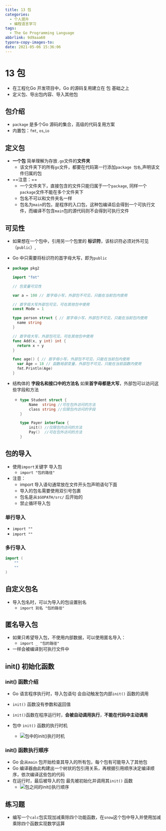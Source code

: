 ```yaml
---
title: 13 包
categories: 
  - 个人提升
  - 编程语言学习
tags:
  - The Go Programming Language
abbrlink: 9d9aaa60
typora-copy-images-to:
date: 2021-05-06 15:36:06
---
```




# 13 包


* 在工程化Go 开发项目中，Go 的源码复用建立在 包 基础之上
* 定义包、导出包内容、导入其他包

## 包介绍

* `package` 是多个Go 源码的集合，高级的代码复用方案
* 内置包：`fmt`, `os`,`io`



## 定义包

* **一个包** 简单理解为存放`.go`文件的**文件夹**
  * 该文件夹下的所有`go`文件，都要在代码第一行添加`package 包名`,声明该文件归属的包
* ==注意：==
  * 一个文件夹下，直接包含的文件只能归属于一个`package`, 同样一个`package`文件不能在多个文件夹下
  * 包名不可以和文件夹名一样
  * 包名为`main`的包，是程序的入口包，这种包编译后会得到一个可执行文件，而编译不包含`main`包的源代码则不会得到可执行文件



## 可见性

* 如果想在一个包中，引用另一个包里的 **标识符**，该标识符必须对外可见（`public`）,
* Go 中只需要将标识符的首字母大写，即为`public`

* ```go
  package pkg2
  
  import "fmt"
  
  // 包变量可见性
  
  var a = 100 // 首字母小写，外部包不可见，只能在当前包内使用
  
  // 首字母大写外部包可见，可在其他包中使用
  const Mode = 1
  
  type person struct { // 首字母小写，外部包不可见，只能在当前包内使用
  	name string
  }
  
  // 首字母大写，外部包可见，可在其他包中使用
  func Add(x, y int) int {
  	return x + y
  }
  
  func age() { // 首字母小写，外部包不可见，只能在当前包内使用
  	var Age = 18 // 函数局部变量，外部包不可见，只能在当前函数内使用
  	fmt.Println(Age)
  }
  ```

* 结构体的 **字段名和接口中的方法名** 如果**首字母都是大写**，外部包可以访问这些字段和方法

  * ```go
    type Student struct {
    	Name  string //可在包外访问的方法
    	class string //仅限包内访问的字段
    }
    
    type Payer interface {
    	init() //仅限包内访问的方法
    	Pay()  //可在包外访问的方法
    }
    ```



## 包的导入

* 使用`import`关键字 导入包
  * `import "包的路径"`
* 注意：
  * import 导入语句通常放在文件开头包声明语句下面
  * 导入的包名需要使用双引号包裹
  * 包名是从`$GOPATH/src/` 后开始的
  * 禁止循环导入包



### 单行导入

* `import ""`
* `import ""`



### 多行导入

```go
import (
	""
	""
)
```

## 自定义包名

* 导入包名时，可以为导入的包设置别名
  * `import 别名 "包的路径"`



## 匿名导入包

* 如果只希望导入包，不使用内部数据，可以使用匿名导入：
  * `import _ "包的路径"`
* 一样会被编译到可执行文件中



## init() 初始化函数



### init() 函数介绍

* Go 语言程序执行时，导入包语句 会自动触发包内部`init()` 函数的调用
* `init()` 函数没有参数和返回值
* `init()`函数在程序运行时，**会被自动调用执行**，**不能在代码中主动调用**

* 包中 `init()` 函数的执行时机
  * ![包中的init()执行时机](E:\LearningNotes\Go\包.assets\init01.png)

### init() 函数执行顺序

* Go 会从`main` 包开始检查其导入的所有包，每个包有可能导入了其他包
* Go 编译器由此构建出一个树状的包引用关系，再根据引用顺序决定编译顺序，依次编译这些包的代码
* 在运行时，最后被导入的包 最先被初始化并调用其`init()` 函数
  * ![包之间的init()执行顺序](E:\LearningNotes\Go\包.assets\init02.png)

## 练习题

* 编写一个`calc`包实现加减乘除四个功能函数，在`snow`这个包中导入并使用加减乘除四个函数实现数学运算